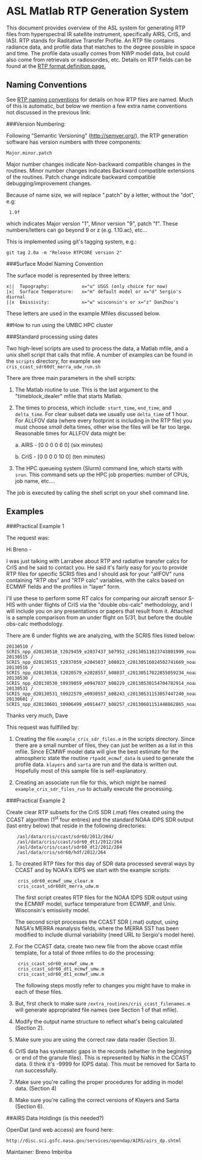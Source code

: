 # ASL Matlab RTP Generation System

This document provides overview of the ASL system for generating RTP
files from hyperspectral IR satellite instrument, specifically AIRS,
CrIS, and IASI.  RTP stands for Raditative Transfer Profile.  An RTP
file contains radiance data, and profile data that matches to the
degree possible in space and time.  The profile data usually comes
from NWP model data, but could also come from retrievals or
radiosondes, etc.  Details on RTP fields can be found at the 
[RTP format definition page.](http://asl.umbc.edu/software/rtp/rtpspec201.html) 

## Naming Conventions

See
[RTP naming conventions](http://asl.umbc.edu/softare/rtp_generation/naming_convention.html)
for details on how RTP files are named.  Much of this is automatic,
but below we mention a few extra name conventions not discussed in the
previous link:

###Version Numbering:

Following "Semantic Versioning" (http://semver.org/), the RTP
generation software has version numbers with three components: 

    Major.minor.patch

Major number changes indicate Non-backward compatible changes in the routines. 
Minor number changes indicates Backward compatible extensions of the routines.
Patch change indicate backward compatible debugging/improvement changes.

Because of name size, we will replace ".patch" by a letter, without the "dot", e.g:

     1.9f  

which indicates Major version "1", Minor version "9", patch "f". These numbers/letters can go beyond 9 or z (e.g. 1.10.ac), etc...

This is implemented using git's tagging system, e.g.:

    git tag 2.0a -m "Release RTPCORE version 2" 

###Surface Model Naming Convention

The surface model is represented by three letters:
 
    x||  Topography: 			x="u" USGS (only choice for now)
    |x|  Surface Temperature: 	x="m" default model or x="d" Sergio's diurnal
    ||x  Emissivity: 			x="w" wisconsin's or x="z" DanZhou's

These letters are used in the example Mfiles discussed below.

##How to run using the UMBC HPC cluster

###Standard processing using dates

Two high-level scripts are used to process the data, a Matlab mfile,
and a unix shell script that calls that mfile.  A number of examples
can be found in the ``scripts`` directory, for example see 
``cris_ccast_sdr60dt_merra_udw_run.sh``

There are three main parameters in the shell scripts:

1. The Matlab routine to use.  This is the last argument to the 
   "timeblock_dealer" mfile that starts Matlab.

2. The times to process, which include: ``start_time``, ``end_time``,
   and ``delta_time``. For clear subset data we usually use
   ``delta_time`` of 1 hour.  For ALLFOV data (where every footprint
   is including in the RTP file) you must choose *small* delta times,
   other wise the files will be far too large.  Reasonable times for
   ALLFOV data might be:

	a.  AIRS - [0 0 0 0 6 0]  (six minutes)

	b.  CrIS - [0 0 0 0 10 0]  (ten minutes)

3. The HPC queueing system (Slurm) command line, which starts with
   ``srun``. This command sets up the HPC job properties: number of
   CPUs, job name, etc....

The job is executed by calling the shell script on your shell command
line. 

## Examples

###Practical Example 1

The request was:

Hi Breno -

I was just talking with Larrabee about RTP and radiative transfer
calcs for CrIS and he said to contact you.  He said it's fairly easy
for you to provide RTP files for specific SCRIS files and I should ask
for your "allFOV" runs containing "RTP obs" and "RTP calc" variables,
with the calcs based on ECMWF fields and the profiles in "layer" form.

I'll use these to perform some RT calcs for comparing our aircraft
sensor S-HIS with under flights of CrIS via the "double obs-calc"
methodology, and I will include you on any presentations or papers
that result from it.  Attached is a sample comparison from an under
flight on 5/31, but before the double obs-calc methodology.

There are 6 under flights we are analyzing, with the SCRIS files
listed below:

    20130510 / SCRIS_npp_d20130510_t2029459_e2037437_b07952_c20130511023743801999_noaa_ops.h5
    20130515 / SCRIS_npp_d20130515_t2037059_e2045037_b08023_c20130516024502741669_noaa_ops.h5
    20130516 / SCRIS_npp_d20130516_t2020579_e2028557_b08037_c20130517022855059234_noaa_ops.h5
    20130530 / SCRIS_npp_d20130530_t0939059_e0947037_b08229_c20130530154704782914_noaa_ops.h5
    20130531 / SCRIS_npp_d20130531_t0922579_e0930557_b08243_c20130531153057447240_noaa_ops.h5
    20130601 / SCRIS_npp_d20130601_t0906499_e0914477_b08257_c20130601151448862865_noaa_ops.h5

Thanks very much,
Dave

This request was fullfilled by:

1.  Creating the file ``example_cris_sdr_files.m`` in the scripts
directory.  Since there are a small number of files, they can just be
written as a list in this mfile.  Since ECMWF model data will give the
best estimate for the atmospheric state the routine
``rtpadd_ecmwf_data`` is used to generate the profile data.
``klayers`` and ``sarta`` are run and the data is written out.
Hopefully most of this sample file is self-explanatory.


2.  Creating an associate run file for this, which might be named
    ``example_cris_sdr_files_run`` to actually execute the processing. 
  
###Practical Example 2

Create clear RTP subsets for the CrIS SDR (.mat) files created using
the CCAST algorithm (1<sup>st</sup> four entries) and the standard NOAA IDPS
SDR output (last entry below) that reside in the following directories:

        /asl/data/cris/ccast/sdr60/2012/264/
        /asl/data/cris/ccast/sdr60_dt1/2012/264
        /asl/data/cris/ccast/sdr60_dt2/2012/264
		/asl/data/cris/sdr60/hdf/2012/264

1. To created RTP files for this day of SDR data processed several
   ways by CCAST and by NOAA's IDPS we start with the example scripts:

	    cris_sdr60_ecmwf_umw_clear.m
		cris_ccast_sdr60dt_merra_udw.m

	The first script creates RTP files for the NOAA IDPS SDR output
	using the ECMWF model, surface temperature from ECWMF, and
	Univ. Wisconsin's emissivity model.

	The second script processes the CCAST SDR (.mat) output, using
	NASA's MERRA reanalysis fields, where the MERRA SST has been
	modified to include diurnal variability (need URL to Sergio's
	model here).

1. For the CCAST data, create two new file from the above ccast mfile
   template, for a total of three mfiles to do the processing:

    	cris_ccast_sdr60_ecmwf_umw.m
	    cris_ccast_sdr60_dt1_ecmwf_umw.m
	    cris_ccast_sdr60_dt1_ecmwf_umw.m

	The following steps mostly refer to changes you might have to make
    in each of these files.

2. But, first check to make sure
   `/extra_routines/cris_ccast_filenames.m` will generate appropriated
   file names (see Section 1 of that mfile).

3. Modify the output name structure to reflect what's being
   calculated (Section 2).

4. Make sure you are using the correct raw data reader (Section 3).

5. CrIS data has systematic gaps in the records (whether in the
   beginning or end of the granule files). This is represented by NaNs
   in the CCAST data. (I think it's -9999 for IDPS data). This must be
   removed for Sarta to run successfully.

6. Make sure you're calling the proper procedures for adding in model
   data. (Section 4)

7. Make sure you're calling the correct versions of Klayers and Sarta
   (Section 6).

##AIRS Data Holdings (is this needed?)

OpenDat (and web access) are found here:

    http://disc.sci.gsfc.nasa.gov/services/opendap/AIRS/airs_dp.shtml

Maintainer:
Breno Imbiriba
